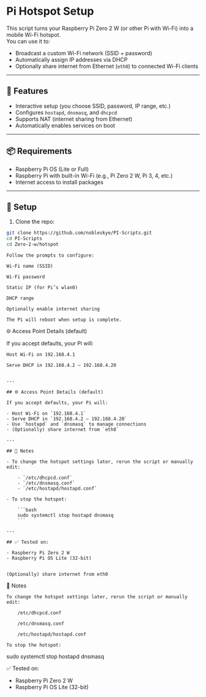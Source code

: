# Pi Hotspot Setup

This script turns your Raspberry Pi Zero 2 W (or other Pi with Wi-Fi) into a mobile Wi-Fi hotspot.  
You can use it to:

- Broadcast a custom Wi-Fi network (SSID + password)
- Automatically assign IP addresses via DHCP
- Optionally share internet from Ethernet (`eth0`) to connected Wi-Fi clients

---

## 🔧 Features

- Interactive setup (you choose SSID, password, IP range, etc.)
- Configures `hostapd`, `dnsmasq`, and `dhcpcd`
- Supports NAT (internet sharing from Ethernet)
- Automatically enables services on boot

---

## 📦 Requirements

- Raspberry Pi OS (Lite or Full)
- Raspberry Pi with built-in Wi-Fi (e.g., Pi Zero 2 W, Pi 3, 4, etc.)
- Internet access to install packages

---

## 🚀 Setup

1. Clone the repo:

```bash
git clone https://github.com/nobleskye/PI-Scripts.git
cd PI-Scripts
cd Zero-2-w/hotspot
```
    Follow the prompts to configure:

    Wi-Fi name (SSID)

    Wi-Fi password

    Static IP (for Pi’s wlan0)

    DHCP range

    Optionally enable internet sharing

    The Pi will reboot when setup is complete.

🌐 Access Point Details (default)

If you accept defaults, your Pi will:

    Host Wi-Fi on 192.168.4.1

    Serve DHCP in 192.168.4.2 – 192.168.4.20


    ---

    ## 🌐 Access Point Details (default)

    If you accept defaults, your Pi will:

    - Host Wi-Fi on `192.168.4.1`
    - Serve DHCP in `192.168.4.2 – 192.168.4.20`
    - Use `hostapd` and `dnsmasq` to manage connections
    - (Optionally) share internet from `eth0`

    ---

    ## 🧠 Notes

    - To change the hotspot settings later, rerun the script or manually edit:

        - `/etc/dhcpcd.conf`
        - `/etc/dnsmasq.conf`
        - `/etc/hostapd/hostapd.conf`

    - To stop the hotspot:

        ```bash
        sudo systemctl stop hostapd dnsmasq
        ```

    ---

    ## ✅ Tested on:

    - Raspberry Pi Zero 2 W
    - Raspberry Pi OS Lite (32-bit)


    (Optionally) share internet from eth0

🧠 Notes

    To change the hotspot settings later, rerun the script or manually edit:

        /etc/dhcpcd.conf

        /etc/dnsmasq.conf

        /etc/hostapd/hostapd.conf

    To stop the hotspot:

sudo systemctl stop hostapd dnsmasq

✅ Tested on:

* Raspberry Pi Zero 2 W
* Raspberry Pi OS Lite (32-bit)